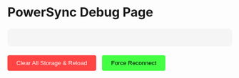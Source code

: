 # PowerSync Debug Page

<div id="debug-logs" style="background: #f5f5f5; padding: 20px; margin: 20px 0; border-radius: 8px; font-family: monospace; white-space: pre-wrap; max-height: 500px; overflow-y: auto;"></div>

<div style="margin: 20px 0;">
  <button id="clear-storage" style="padding: 10px 20px; margin-right: 10px; background: #ff4444; color: white; border: none; border-radius: 4px; cursor: pointer;">Clear All Storage & Reload</button>
  <button id="force-reconnect" style="padding: 10px 20px; background: #44ff44; color: black; border: none; border-radius: 4px; cursor: pointer;">Force Reconnect</button>
</div>

<script setup>
import { ref, onMounted, inject } from 'vue'

const debugLogs = ref([])

onMounted(async () => {
  const debugContainer = document.getElementById('debug-logs')
  
  // Add clear storage functionality
  document.getElementById('clear-storage').addEventListener('click', () => {
    if (confirm('This will clear all local storage and IndexedDB data, then reload the page. Continue?')) {
      // Clear localStorage
      localStorage.clear()
      
      // Clear sessionStorage
      sessionStorage.clear()
      
      // Clear IndexedDB databases
      if ('indexedDB' in window) {
        indexedDB.databases().then(databases => {
          databases.forEach(db => {
            if (db.name) {
              const deleteReq = indexedDB.deleteDatabase(db.name)
              deleteReq.onsuccess = () => console.log(`Deleted database: ${db.name}`)
              deleteReq.onerror = () => console.error(`Failed to delete database: ${db.name}`)
            }
          })
        }).catch(err => console.error('Failed to list databases:', err))
      }
      
      // Reload page after short delay
      setTimeout(() => window.location.reload(), 1000)
    }
  })
  
  // Add force reconnect functionality
  document.getElementById('force-reconnect').addEventListener('click', async () => {
    const db = inject('db')
    if (db && db.value) {
      try {
        console.log('Forcing PowerSync reconnection...')
        await db.value.disconnectAndClear()
        window.location.reload()
      } catch (error) {
        console.error('Failed to disconnect:', error)
        window.location.reload()
      }
    } else {
      window.location.reload()
    }
  })
  
  // Override console.log, console.error to capture PowerSync logs
  const originalLog = console.log
  const originalError = console.error
  
  console.log = (...args) => {
    originalLog(...args)
    const message = args.map(arg => typeof arg === 'object' ? JSON.stringify(arg, null, 2) : arg).join(' ')
    debugContainer.textContent += `[LOG] ${new Date().toISOString()}: ${message}\n`
    debugContainer.scrollTop = debugContainer.scrollHeight
  }
  
  console.error = (...args) => {
    originalError(...args)
    const message = args.map(arg => typeof arg === 'object' ? JSON.stringify(arg, null, 2) : arg).join(' ')
    debugContainer.textContent += `[ERROR] ${new Date().toISOString()}: ${message}\n`
    debugContainer.scrollTop = debugContainer.scrollHeight
  }
  
  // Check for existing databases
  if ('indexedDB' in window) {
    try {
      const databases = await indexedDB.databases()
      debugContainer.textContent += `[INFO] ${new Date().toISOString()}: Found ${databases.length} IndexedDB databases\n`
      databases.forEach(db => {
        debugContainer.textContent += `[INFO] ${new Date().toISOString()}: - Database: ${db.name} (version: ${db.version})\n`
      })
    } catch (error) {
      debugContainer.textContent += `[ERROR] ${new Date().toISOString()}: Failed to list databases: ${error.message}\n`
    }
  }
  
  // Try to get the PowerSync promise and wait for it
  const dbPromise = inject('dbPromise')
  if (dbPromise) {
    debugContainer.textContent += `[INFO] ${new Date().toISOString()}: PowerSync promise found, waiting for initialization...\n`
    
    try {
      const result = await dbPromise
      if (result) {
        debugContainer.textContent += `[SUCCESS] ${new Date().toISOString()}: PowerSync initialized successfully!\n`
      } else {
        debugContainer.textContent += `[FAILED] ${new Date().toISOString()}: PowerSync initialization returned null\n`
      }
    } catch (error) {
      debugContainer.textContent += `[ERROR] ${new Date().toISOString()}: PowerSync initialization failed: ${error.message}\n`
    }
  } else {
    debugContainer.textContent += `[ERROR] ${new Date().toISOString()}: No PowerSync promise found\n`
  }
})
</script>
